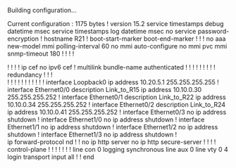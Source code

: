 Building configuration...

Current configuration : 1175 bytes
!
version 15.2
service timestamps debug datetime msec
service timestamps log datetime msec
no service password-encryption
!
hostname R21
!
boot-start-marker
boot-end-marker
!
!
!
no aaa new-model
mmi polling-interval 60
no mmi auto-configure
no mmi pvc
mmi snmp-timeout 180
!
!
!
!         


!
!
!
!
ip cef
no ipv6 cef
!
multilink bundle-name authenticated
!
!
!
!
!
!
!
!
!
redundancy
!
!
!         
!
!
!
!
!
!
!
!
!
!
!
interface Loopback0
 ip address 10.20.5.1 255.255.255.255
!
interface Ethernet0/0
 description Link_to_R15
 ip address 10.10.0.30 255.255.255.252
!
interface Ethernet0/1
 description Link_to_R22
 ip address 10.10.0.34 255.255.255.252
!
interface Ethernet0/2
 description Link_to_R24
 ip address 10.10.0.41 255.255.255.252
!
interface Ethernet0/3
 no ip address
 shutdown
!
interface Ethernet1/0
 no ip address
 shutdown
!
interface Ethernet1/1
 no ip address
 shutdown
!
interface Ethernet1/2
 no ip address
 shutdown
!
interface Ethernet1/3
 no ip address
 shutdown
!         
ip forward-protocol nd
!
!
no ip http server
no ip http secure-server
!
!
!
!
control-plane
!
!
!
!
!
!
!
line con 0
 logging synchronous
line aux 0
line vty 0 4
 login
 transport input all
!
!
end